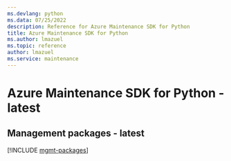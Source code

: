 ```yaml
---
ms.devlang: python
ms.data: 07/25/2022
description: Reference for Azure Maintenance SDK for Python
title: Azure Maintenance SDK for Python
ms.author: lmazuel
ms.topic: reference
author: lmazuel
ms.service: maintenance
---
```

# Azure Maintenance SDK for Python - latest

## Management packages - latest
[!INCLUDE [mgmt-packages](maintenance-mgmt-index.md)]